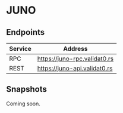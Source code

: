 # JUNO

## Endpoints

|Service|Address|
|-------|--------|
|RPC|https://juno-rpc.validat0.rs|
|REST|https://juno-api.validat0.rs|

## Snapshots

Coming soon.
